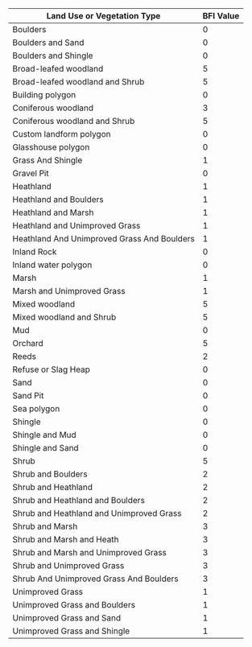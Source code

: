 | Land Use or Vegetation Type                 | BFI Value     |
| ------------------------------------------- | ------------- |
| Boulders                                    | 0             |
| Boulders and Sand                           | 0             |
| Boulders and Shingle                        | 0             |
| Broad-leafed woodland                       | 5             |
| Broad-leafed woodland and Shrub             | 5             |
| Building polygon                            | 0             |
| Coniferous woodland                         | 3             |
| Coniferous woodland and Shrub               | 5             |
| Custom landform polygon                     | 0             |
| Glasshouse polygon                          | 0             |
| Grass And Shingle                           | 1             |
| Gravel Pit                                  | 0             |
| Heathland                                   | 1             |
| Heathland and Boulders                      | 1             |
| Heathland and Marsh                         | 1             |
| Heathland and Unimproved Grass              | 1             |
| Heathland And Unimproved Grass And Boulders | 1             |
| Inland Rock                                 | 0             |
| Inland water polygon                        | 0             |
| Marsh                                       | 1             |
| Marsh and Unimproved Grass                  | 1             |
| Mixed woodland                              | 5             |
| Mixed woodland and Shrub                    | 5             |
| Mud                                         | 0             |
| Orchard                                     | 5             |
| Reeds                                       | 2             |
| Refuse or Slag Heap                         | 0             |
| Sand                                        | 0             |
| Sand Pit                                    | 0             |
| Sea polygon                                 | 0             |
| Shingle                                     | 0             |
| Shingle and Mud                             | 0             |
| Shingle and Sand                            | 0             |
| Shrub                                       | 5             |
| Shrub and  Boulders                         | 2             |
| Shrub and Heathland                         | 2             |
| Shrub and Heathland and Boulders            | 2             |
| Shrub and Heathland and Unimproved Grass    | 2             |
| Shrub and Marsh                             | 3             |
| Shrub and Marsh and Heath                   | 3             |
| Shrub and Marsh and Unimproved Grass        | 3             |
| Shrub and Unimproved Grass                  | 3             |
| Shrub And Unimproved Grass And Boulders     | 3             |
| Unimproved Grass                            | 1             |
| Unimproved Grass and Boulders               | 1             |
| Unimproved Grass and Sand                   | 1             |
| Unimproved Grass and Shingle                | 1             |


